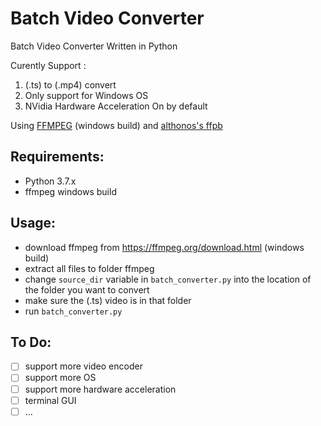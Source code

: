 Batch Video Converter
==========================

Batch Video Converter Written in Python

Curently Support :
1. (.ts) to (.mp4) convert
2. Only support for Windows OS
3. NVidia Hardware Acceleration On by default

Using [FFMPEG](https://ffmpeg.org/download.html) (windows build) and [althonos's ffpb](https://github.com/althonos/ffpb)

Requirements:
-------------
- Python 3.7.x
- ffmpeg windows build

Usage:
---------
- download ffmpeg from https://ffmpeg.org/download.html (windows build)
- extract all files to folder ffmpeg
- change `source_dir` variable in `batch_converter.py` into the location of the folder you want to convert
- make sure the (.ts) video is in that folder
- run `batch_converter.py`


To Do:
---------
- [ ] support more video encoder
- [ ] support more OS
- [ ] support more hardware acceleration
- [ ] terminal GUI
- [ ] ...

